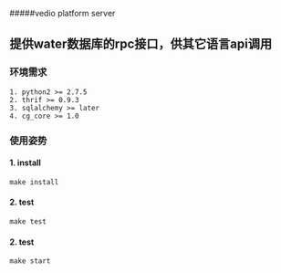 #####vedio platform server

## 提供water数据库的rpc接口，供其它语言api调用


### 环境需求

    1. python2 >= 2.7.5
    2. thrif >= 0.9.3
    3. sqlalchemy >= later
    4. cg_core >= 1.0


### 使用姿势

#### 1. install

    make install

#### 2. test

    make test

#### 2. test

    make start